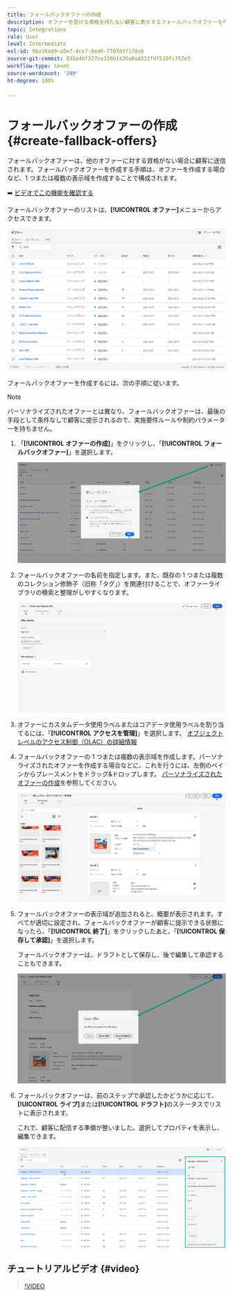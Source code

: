 ```yaml
---
title: フォールバックオファーの作成
description: オファーを受ける資格を持たない顧客に表示するフォールバックオファーを作成する方法を説明します
topic: Integrations
role: User
level: Intermediate
exl-id: 9ba16ad9-a5e7-4ce7-8ed6-7707d37178c6
source-git-commit: 835e4bf227ce330b1426a9a4331fdf533fc757e3
workflow-type: tm+mt
source-wordcount: '299'
ht-degree: 100%

---
```


# フォールバックオファーの作成 {#create-fallback-offers}

フォールバックオファーは、他のオファーに対する資格がない場合に顧客に送信されます。フォールバックオファーを作成する手順は、オファーを作成する場合など、1 つまたは複数の表示域を作成することで構成されます。

➡️ [ビデオでこの機能を確認する](#video)

フォールバックオファーのリストは、**[!UICONTROL オファー]**&#x200B;メニューからアクセスできます。

![](../assets/offers_list.png)

フォールバックオファーを作成するには、次の手順に従います。

>[!NOTE]
>
>パーソナライズされたオファーとは異なり、フォールバックオファーは、最後の手段として条件なしで顧客に提示されるので、実施要件ルールや制約パラメーターを持ちません。

1. 「**[!UICONTROL オファーの作成]**」をクリックし、「**[!UICONTROL フォールバックオファー]**」を選択します。

   ![](../assets/create_fallback.png)

1. フォールバックオファーの名前を指定します。また、既存の 1 つまたは複数のコレクション修飾子（旧称「タグ」）を関連付けることで、オファーライブラリの検索と整理がしやすくなります。

   ![](../assets/fallback_details.png)

1. オファーにカスタムデータ使用ラベルまたはコアデータ使用ラベルを割り当てるには、「**[!UICONTROL アクセスを管理]**」を選択します。 [オブジェクトレベルのアクセス制御（OLAC）の詳細情報](../../administration/object-based-access.md)

1. フォールバックオファーの 1 つまたは複数の表示域を作成します。パーソナライズされたオファーを作成する場合などに、これを行うには、左側のペインからプレースメントをドラッグ&amp;ドロップします。
[パーソナライズされたオファーの作成](../offer-library/creating-personalized-offers.md)を参照してください。

   ![](../assets/fallback_content.png)

1. フォールバックオファーの表示域が追加されると、概要が表示されます。すべてが適切に設定され、フォールバックオファーが顧客に提示できる状態になったら、「**[!UICONTROL 終了]**」をクリックしたあと、「**[!UICONTROL 保存して承認]**」を選択します。

   フォールバックオファーは、ドラフトとして保存し、後で編集して承認することもできます。

   ![](../assets/fallback_review.png)

1. フォールバックオファーは、前のステップで承認したかどうかに応じて、**[!UICONTROL ライブ]**&#x200B;または&#x200B;**[!UICONTROL ドラフト]**&#x200B;のステータスでリストに表示されます。

   これで、顧客に配信する準備が整いました。選択してプロパティを表示し、編集できます。<!-- no suppression? -->

   ![](../assets/fallback_created.png)

## チュートリアルビデオ {#video}

>[!VIDEO](https://video.tv.adobe.com/v/329383?quality=12)


